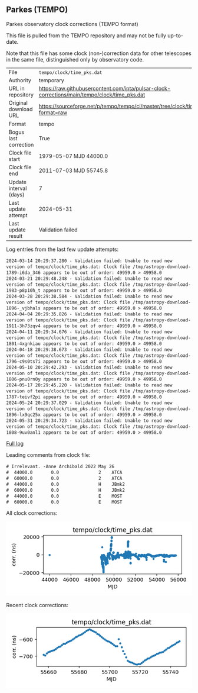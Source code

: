 
## Parkes (TEMPO)

Parkes observatory clock corrections (TEMPO format)

This file is pulled from the TEMPO repository and may not be fully
up-to-date.

Note that this file has some clock (non-)correction data for other
telescopes in the same file, distinguished only by observatory code.

|     |     |
|:--- |:--- |
| File | `tempo/clock/time_pks.dat` |
| Authority | temporary |
| URL in repository | <https://raw.githubusercontent.com/ipta/pulsar-clock-corrections/main/tempo/clock/time_pks.dat> |
| Original download URL | <https://sourceforge.net/p/tempo/tempo/ci/master/tree/clock/time_pks.dat?format=raw> |
| Format | tempo |
| Bogus last correction | True |
| Clock file start | 1979-05-07 MJD 44000.0 |
| Clock file end | 2011-07-03 MJD 55745.8 |
| Update interval (days) | 7 |
| Last update attempt | 2024-05-31 |
| Last update result | Validation failed |

Log entries from the last few update attempts:
```
2024-03-14 20:29:37.280 - Validation failed: Unable to read new version of tempo/clock/time_pks.dat: Clock file /tmp/astropy-download-1789-i6da_346 appears to be out of order: 49959.0 > 49958.0
2024-03-21 20:29:48.248 - Validation failed: Unable to read new version of tempo/clock/time_pks.dat: Clock file /tmp/astropy-download-1983-p8p10h_t appears to be out of order: 49959.0 > 49958.0
2024-03-28 20:29:38.584 - Validation failed: Unable to read new version of tempo/clock/time_pks.dat: Clock file /tmp/astropy-download-1896-_vjbhals appears to be out of order: 49959.0 > 49958.0
2024-04-04 20:29:35.826 - Validation failed: Unable to read new version of tempo/clock/time_pks.dat: Clock file /tmp/astropy-download-1911-3h73zqv4 appears to be out of order: 49959.0 > 49958.0
2024-04-11 20:29:34.676 - Validation failed: Unable to read new version of tempo/clock/time_pks.dat: Clock file /tmp/astropy-download-1801-4xgnkiau appears to be out of order: 49959.0 > 49958.0
2024-04-18 20:29:38.673 - Validation failed: Unable to read new version of tempo/clock/time_pks.dat: Clock file /tmp/astropy-download-1796-c9s0ts7i appears to be out of order: 49959.0 > 49958.0
2024-05-10 20:29:42.293 - Validation failed: Unable to read new version of tempo/clock/time_pks.dat: Clock file /tmp/astropy-download-1806-pnu0rn0y appears to be out of order: 49959.0 > 49958.0
2024-05-17 20:29:45.220 - Validation failed: Unable to read new version of tempo/clock/time_pks.dat: Clock file /tmp/astropy-download-1787-teivf2pi appears to be out of order: 49959.0 > 49958.0
2024-05-24 20:29:37.029 - Validation failed: Unable to read new version of tempo/clock/time_pks.dat: Clock file /tmp/astropy-download-1896-lx9qc25x appears to be out of order: 49959.0 > 49958.0
2024-05-31 20:29:34.723 - Validation failed: Unable to read new version of tempo/clock/time_pks.dat: Clock file /tmp/astropy-download-1808-9uv0anl1 appears to be out of order: 49959.0 > 49958.0
```
[Full log](https://raw.githubusercontent.com/ipta/pulsar-clock-corrections/main/log/tempo/clock/time_pks.dat.log)

Leading comments from clock file:

    # Irrelevant. -Anne Archibald 2022 May 26
    #  44000.0       0.0               2    ATCA
    #  60000.0       0.0               2    ATCA
    #  44000.0       0.0               H    JBmk2
    #  60000.0       0.0               H    JBmk2
    #  44000.0       0.0               E    MOST
    #  60000.0       0.0               E    MOST



All clock corrections:

![plot of all clock corrections](time_pks.dat.png "All corrections")

Recent clock corrections:

![plot of recent clock corrections](time_pks.dat.short.png "Recent corrections")

